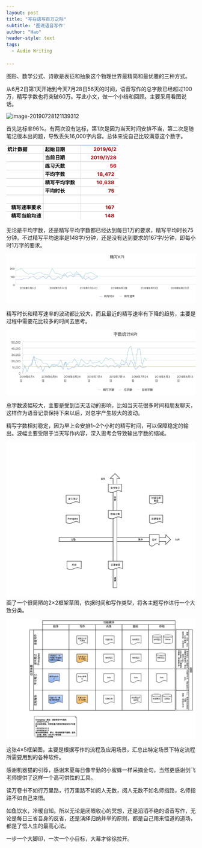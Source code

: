 ```yaml
---
layout: post
title: "写在语写百万之际"
subtitle: '图说语音写作'
author: "Hao"
header-style: text
tags:
  - Audio Writing

---
```




图形、数学公式、诗歌是表征和抽象这个物理世界最精简和最优雅的三种方式。

从6月2日第1天开始到今天7月28日56天的时间，语音写作的总字数已经超过100万，精写字数也将突破60万。写此小文，做一个小结和回顾。主要采用看图说话。



![image-20190728121139312](https://raw.githubusercontent.com/kiaorahao/kiaorahao.github.io/master/_posts/assets/image-20190728121139312.png)



首先达标率96%。有两次没有达标，第1次是因为当天时间安排不当，第二次是随笔记版本出问题，导致丢失16,000字内容。总体来说自己比较满意这个数字。



![image-20190728121528118](assets/image-20190728121528118.png)

无论是平均字数，还是精写平均字数都已经达到每日1万的要求，精写平均时长75分钟。不过精写平均速率是148字/分钟，还是没有达到要求的167字/分钟，即每小时1万字的要求。



![image-20190728121547537](assets/image-20190728121547537.png)

精写时长和精写速率的波动都比较大，而且最近的精写速率有下降的趋势，主要是过程中需要花比较多的时间去思考。



![image-20190728121557466](assets/image-20190728121557466.png)

总字数波幅较大，主要是受到当天活动的影响，比如当天花很多时间和朋友聊天，这样作为语音记录保持下来以后，对总字产生较大的波动。

精写字数相对稳定，因为早上会安排1~2个小时的精写时间，可以保障稳定的输出。波幅主要受限于当天写作内容，深入思考会导致输出字数的缩减。

![image-20190728121038704](assets/image-20190728121038704.png)
画了一个很简陋的2×2框架草图，依据时间和写作类型，将各主题写作进行一个大致分类。



![image-20190728121017085](assets/image-20190728121017085.png)



这张4×5框架图，主要是根据写作的流程及应用场景，汇总出特定场景下特定流程所需要用到的各种软件。



感谢机器猫的引荐，感谢末夏每日像辛勤的小蜜蜂一样采摘金句，当然更感谢剑飞老师提供了这样一个高可供性的工具。



读万卷书不如行万里路，行万里路不如阅人无数，阅人无数不如名师指路，名师指路不如自己来悟。

如鱼饮水，冷暖自知。所以无论是闭眼收心的冥想，还是滔滔不绝的语音写作，无论是每日三省吾身的反省，还是演绎归纳并举的原则，都是自己用来悟道的道场，都是了悟人生的最高心法。



一步一个大脚印，一次一个小目标，大幕才徐徐拉开。





















